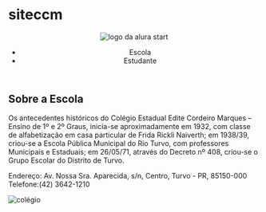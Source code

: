 # siteccm
<!DOCTYPE html>
<html lang="pt-br">
<head>
    <meta charset="UTF-8">
    <link rel="stylesheet" href="style.css">
    <title>CCM Edite Cordeiro Marques</title>
</head>
<body>
    <header class="cabecalho">
        <img class="cabecalho-imagem" src="ccmedite.jpg" alt="logo da alura start">
        <ul class="cabecalho-lista">
            <li class="cabecalho-lista-item">Escola</li>
            <li class="cabecalho-lista-item">Estudante</li>
        </ul>
    </header>
    <section class="escola">
        <div class="escola-div-conteudo">
            <h2 class="escola-titulo">Sobre a Escola</h2>
            <p class="escola-texto-um">Os antecedentes históricos do Colégio Estadual Edite Cordeiro Marques – Ensino de 1º e 2º Graus, inicia-se aproximadamente em 1932, com classe de alfabetização em casa particular de Frida Rickli Naiverth; em 1938/39, criou-se a Escola Pública Municipal do Rio Turvo, com professores Municipais e Estaduais; em 26/05/71, através do Decreto nº 408, criou-se o Grupo Escolar do Distrito de Turvo.</p>
            <p class="escola-texto-dois">Endereço: Av. Nossa Sra. Aparecida, s/n, Centro, Turvo  - PR, 85150-000  Telefone:(42) 3642-1210 </p>
        </div>
        <img class="escola-imagem" src="ccm edite.jpg" alt="colégio">
    </section>
</body>
</html>
